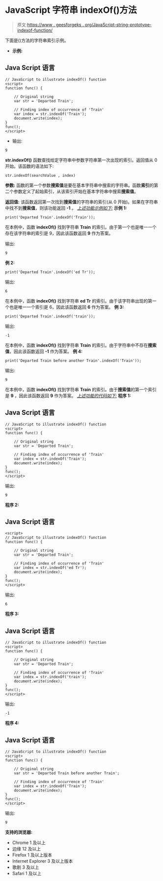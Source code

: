 # JavaScript 字符串 indexOf()方法

> 原文:[https://www . geesforgeks . org/JavaScript-string-prototype-indexof-function/](https://www.geeksforgeeks.org/javascript-string-prototype-indexof-function/)

下面是()方法的字符串索引示例。

*   **示例:**

## Java Script 语言

```
// JavaScript to illustrate indexOf() function
<script>
function func() {

    // Original string
    var str = 'Departed Train';

    // Finding index of occurrence of 'Train'
    var index = str.indexOf('Train');
    document.write(index);
}
func();
</script>
```

*   输出:

```
9
```

**str.indexOf()** 函数查找给定字符串中参数字符串第一次出现的索引。返回值从 0 开始。该函数的语法如下:

```
str.indexOf(searchValue , index)
```

**参数:**
函数的第一个参数**搜索值**是要在基本字符串中搜索的字符串。函数**索引**的第二个参数定义了起始索引，从该索引开始在基本字符串中搜索**搜索值**。

**返回值:**
该函数返回第一次找到**搜索值**的字符串的索引(从 0 开始)。如果在字符串中找不到**搜索值**，则该功能返回 **-1** 。
*<u>上述功能示例如下:</u>*
**示例 1:**

```
print('Departed Train'.indexOf('Train')); 
```

在本例中，函数 **indexOf()** 找到字符串 **Train** 的索引。由于第一个也是唯一一个存在该字符串的索引是 9，因此该函数返回 **9** 作为答案。

输出:

```
9
```

**例 2:**

```
print('Departed Train'.indexOf('ed Tr')); 
```

输出:

```
6
```

在本例中，函数 **indexOf()** 找到字符串 **ed Tr** 的索引。由于该字符串出现的第一个也是唯一一个索引是 6，因此该函数返回 **6** 作为答案。
**例 3:**

```
print('Departed Train'.indexOf('train')); 
```

输出:

```
-1
```

在本例中，函数 **indexOf()** 找到字符串 **Train** 的索引。由于字符串中不存在**搜索值**，因此该函数返回 **-1** 作为答案。
**例 4:**

```
print('Departed Train before another Train'.indexOf('Train')); 
```

输出:

```
9
```

在本例中，函数 **indexOf()** 找到字符串 **Train** 的索引。由于**搜索值**的第一个索引是 **9** ，因此该函数返回 **9** 作为答案。
*<u>上述功能的代码如下:</u>*
**程序 1:**

## Java Script 语言

```
// JavaScript to illustrate indexOf() function
<script>
function func() {

    // Original string
    var str = 'Departed Train';

    // Finding index of occurrence of 'Train'
    var index = str.indexOf('Train');
    document.write(index);
}
func();
</script>
```

输出:

```
9
```

**程序 2:**

## Java Script 语言

```
<script>
// JavaScript to illustrate indexOf() function
function func() {

    // Original string
    var str = 'Departed Train';

    // Finding index of occurrence of 'Train'
    var index = str.indexOf('ed Tr');
    document.write(index); 
}
func();
</script> 
```

输出:

```
6
```

**程序 3:**

## Java Script 语言

```
// JavaScript to illustrate indexOf() function
<script>
function func() {

    // Original string
    var str = 'Departed Train';

    // Finding index of occurrence of 'Train'
    var index = str.indexOf('train');
    document.write(index); 
}
func();
</script> 
```

输出:

```
-1
```

**程序 4:**

## Java Script 语言

```
// JavaScript to illustrate indexOf() function
<script>
function func() {

    // Original string
    var str = 'Departed Train before another Train';

    // Finding index of occurrence of 'Train'
    var index = str.indexOf('Train');
    document.write(index); 
}
func();
</script> 
```

输出:

```
9 
```

**支持的浏览器:**

*   Chrome 1 及以上
*   边缘 12 及以上
*   Firefox 1 及以上版本
*   Internet Explorer 3 及以上版本
*   歌剧 3 及以上
*   Safari 1 及以上